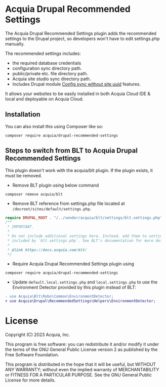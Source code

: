 # Acquia Drupal Recommended Settings
The Acquia Drupal Recommended Settings plugin adds the recommended settings to the Drupal project, so developers won't have to edit settings.php manually.

The recommended settings includes:
- the required database credentials
- configuration sync directory path.
- public/private etc. file directory path.
- Acquia site studio sync directory path.
- Includes Drupal module [Config sync without site uuid](https://www.drupal.org/project/config_sync_without_site_uuid) features. 

It allows your websites to be easily installed in both Acquia Cloud IDE & local and deployable on Acquia Cloud.

## Installation

You can also install this using Composer like so:

```
composer require acquia/drupal-recommended-settings
```

## Steps to switch from BLT to Acquia Drupal Recommended Settings
This plugin doesn't work with the acquia/blt plugin. If the plugin exists, it must be removed.

- Remove BLT plugin using below command
```
composer remove acquia/blt
```

- Remove BLT reference from settings.php file located at
``/docroot/sites/default/settings.php``.
```php
require DRUPAL_ROOT . "/../vendor/acquia/blt/settings/blt.settings.php";
/**
 * IMPORTANT.
 *
 * Do not include additional settings here. Instead, add them to settings
 * included by `blt.settings.php`. See BLT's documentation for more detail.
 *
 * @link https://docs.acquia.com/blt/
 */
```

- Require Acquia Drupal Recommended Settings plugin using
```
composer require acquia/drupal-recommended-settings
```
 
- Update `default.local.settings.php` and `local.settings.php` to use the Environment Detector provided by this plugin instead of BLT:
```diff
- use Acquia\Blt\Robo\Common\EnvironmentDetector;
+ use Acquia\Drupal\RecommendedSettings\Helpers\EnvironmentDetector;
```

# License

Copyright (C) 2023 Acquia, Inc.

This program is free software: you can redistribute it and/or modify it under the terms of the GNU General Public License version 2 as published by the Free Software Foundation.

This program is distributed in the hope that it will be useful, but WITHOUT ANY WARRANTY; without even the implied warranty of MERCHANTABILITY or FITNESS FOR A PARTICULAR PURPOSE.  See the GNU General Public License for more details.
